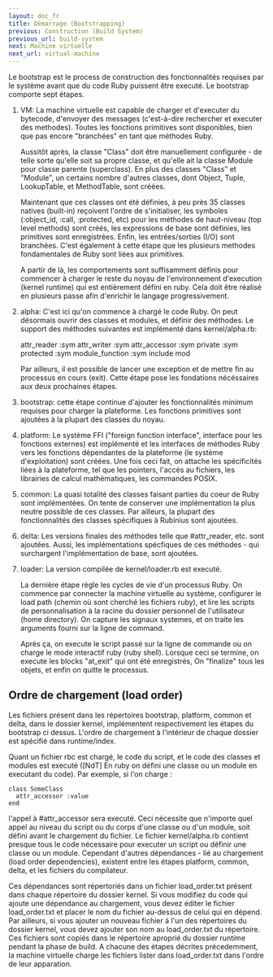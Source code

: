 ```yaml
---
layout: doc_fr
title: Démarrage (Bootstrapping)
previous: Construction (Build System)
previous_url: build-system
next: Machine virtuelle
next_url: virtual-machine
---
```


Le bootstrap est le process de construction des fonctionnalités requises par le système
avant que du code Ruby puissent être executé. Le bootstrap comporte sept étapes.

 
  1. VM: La machine virtuelle est capable de charger et d'executer du bytecode, d'envoyer
     des messages (c'est-à-dire rechercher et executer des methodes). Toutes les 
     fonctions primitives sont disponibles, bien que pas encore "branchées" en tant que 
     méthodes Ruby.

     Aussitôt après, la classe "Class" doit être manuellement configurée - 
     de telle sorte qu'elle soit sa propre classe, et qu'elle ait la classe 
     Module pour classe parente (superclass).
     En plus des classes "Class" et "Module", un certains nombre d'autres classes,
     dont Object, Tuple, LookupTable, et MethodTable, sont créées.
     
     Maintenant que ces classes ont été définies, à peu près 35 classes natives (built-in)
     reçoivent l'ordre de s'initialiser, les symboles (:object_id, :call,
     :protected, etc) pour les méthodes de haut-niveau (top level methods) sont créés,
     les expressions de base sont définies, les primitives sont enregistrées. 
     Enfin, les entrées/sorties (I/O) sont branchées. C'est également à cette étape
     que les plusieurs methodes fondamentales de Ruby sont liées aux primitives.
     
     A partir de là, les comportements sont suffisamment définis pour commencer à charger
     le reste du noyau de l'environnement d'execution (kernel runtime) qui est 
     entièrement défini en ruby. Cela doit être réalisé en plusieurs passe afin
     d'enrichir le langage progressivement.

  2. alpha: C'est ici qu'on commence à chargé le code Ruby. On peut désormais
     ouvrir des classes et modules, et définir des méthodes. Le support des méthodes suivantes
     est implémenté dans kernel/alpha.rb:
     
       attr_reader :sym
       attr_writer :sym
       attr_accessor :sym
       private :sym
       protected :sym
       module_function :sym
       include mod

     Par ailleurs, il est possible de lancer une exception et de mettre fin au processus en cours (exit). 
     Cette étape pose les fondations nécéssaires aux deux prochaines étapes.
     
     
  3. bootstrap: cette étape continue d'ajouter les fonctionnalités minimum 
     requises pour charger la plateforme. Les fonctions primitives sont ajoutées à la
     plupart des classes du noyau.

  4. platform: Le système FFI ("foreign function interface", interface pour les fonctions externes) 
     est implémenté et les interfaces de méthodes Ruby vers les fonctions dépendantes de la plateforme
     (le système d'exploitation) sont créées. Une fois ceci fait, on attache les spécificités
     liées à la plateforme, tel que les pointers, l'accès au fichiers, les librairies de calcul
     mathématiques, les commandes POSIX.

  5. common: La quasi totalité des classes faisant parties du coeur de Ruby sont implémentées. 
     On tente de conserver une implémentation la plus neutre possible de ces classes.
     Par ailleurs, la plupart des fonctionnalités des classes spécifiques à Rubinius sont ajoutées.
     
     
  6. delta: Les versions finales des méthodes telle que #attr_reader, etc. sont ajoutées. 
     Aussi, les implémentations spécfiques de ces méthodes - qui surchargent l'implémentation
     de base, sont ajoutées.
     
  7. loader: La version compilée de kernel/loader.rb est executé.

     La dernière étape règle les cycles de vie d'un processus Ruby. On commence par 
     connecter la machine virtuelle au système, configurer le load path 
     (chemin où sont cherché les fichiers ruby), et lire les scripts de personnalisation à la
     racine du dossier personnel de l'utilisateur (home directory). On capture les signaux systemes,
     et on traite les arguments fourni sur la ligne de command.

     Après ça, on execute le script passé sur la ligne de commande
     ou on charge le mode interactif ruby (ruby shell).
     Lorsque ceci se termine, on execute les blocks "at_exit" qui ont été enregistrés, 
     On "finalize" tous les objets, et enfin on quitte le processus.


## Ordre de chargement (load order)

Les fichiers présent dans les répertoires bootstrap, platform, common et delta,
dans le dossier kernel, implémentent respectivement les étapes du bootstrap ci dessus.
L'ordre de chargement à l'intérieur de chaque dossier est spécifié dans runtime/index.

Quant un fichier rbc est chargé, le code du script, et le code des classes et modules
est executé ([NdT] En ruby on défini une classe ou un module en executant du code). Par exemple,
si l'on charge : 

    class SomeClass
      attr_accessor :value
    end

l'appel à #attr_accessor sera executé. Ceci nécessite que n'importe quel appel au niveau du script
ou du corps d'une classe ou d'un module, soit défini avant le chargement du fichier. Le fichier
kernel/alpha.rb contient presque tous le code nécessaire pour executer un script ou définir une classe
ou un module. Cependant d'autres dépendances - lié au chargement (load order dependencies), 
existent entre les étapes platform, common, delta, et les fichiers du compilateur.  

Ces dépendances sont répertoriés dans un fichier load_order.txt présent dans chaque répertoire
du dossier kernel. Si vous modifiez du code qui ajoute une dépendance au chargement, vous devez
éditer le fichier load_order.txt et placer le nom du fichier au-dessus de celui qui en dépend.
Par ailleurs, si vous ajouter un nouveau fichier à l'un des répertoires du dossier kernel,
vous devez ajouter son nom au load_order.txt du répertoire.
Ces fichiers sont copiés dans le répertoire aproprié du dossier runtime pendant la phase de build. 
A chacune des étapes décrites précedemment, la machine virtuelle charge les fichiers lister dans 
load_order.txt dans l'ordre de leur apparation.